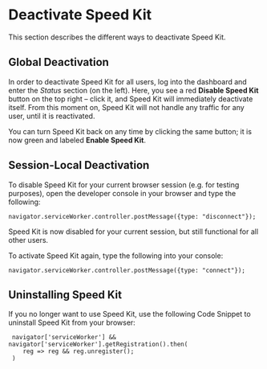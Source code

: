 # Deactivate Speed Kit

This section describes the different ways to deactivate Speed Kit.

## Global Deactivation

In order to deactivate Speed Kit for all users, log into the dashboard and enter the *Status* section (on the left). 
Here, you see a red **Disable Speed Kit** button on the top right – click it, and Speed Kit will immediately deactivate itself. 
From this moment on, Speed Kit will not handle any traffic for any user, until it is reactivated. 

You can turn Speed Kit back on any time by clicking the same button; it is now green and labeled **Enable Speed Kit**. 

## Session-Local Deactivation

To disable Speed Kit for your current browser session (e.g. for testing purposes), open the developer console in your browser and type the following:
    
    navigator.serviceWorker.controller.postMessage({type: "disconnect"});
    
Speed Kit is now disabled for your current session, but still functional for all other users. 

To activate Speed Kit again, type the following into your console:

    navigator.serviceWorker.controller.postMessage({type: "connect"});

## Uninstalling Speed Kit
If you no longer want to use Speed Kit, use the following Code Snippet to uninstall Speed Kit from your browser:

     navigator['serviceWorker'] && navigator['serviceWorker'].getRegistration().then(
        reg => reg && reg.unregister();
     )